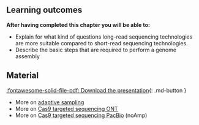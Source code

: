 ## Learning outcomes

**After having completed this chapter you will be able to:**

* Explain for what kind of questions long-read sequencing technologies are more suitable compared to short-read sequencing technologies.
* Describe the basic steps that are required to perform a genome assembly

## Material

[:fontawesome-solid-file-pdf: Download the presentation](../assets/pdf/applications.pdf){: .md-button }


* More on [adaptive sampling](https://nanoporetech.com/about-us/news/towards-real-time-targeting-enrichment-or-other-sampling-nanopore-sequencing-devices)
* More on [Cas9 targeted sequencing ONT](https://nanoporetech.com/resource-centre/target-enrichment-cas9-research-spotlight)
* More on [Cas9 targeted sequencing PacBio](https://www.pacb.com/applications/targeted-sequencing/no-amp-targeted-sequencing/) (noAmp)

